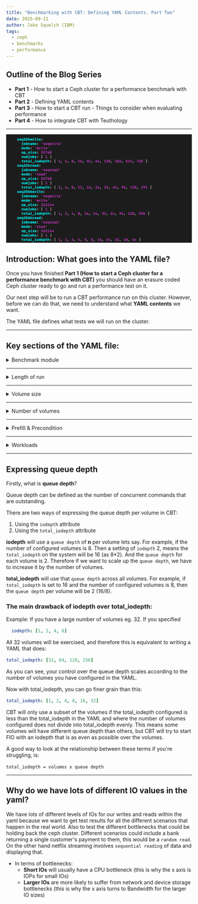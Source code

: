 ```yaml
---
title: "Benchmarking with CBT: Defining YAML Contents. Part Two"
date: 2025-09-11
author: Jake Squelch (IBM)
tags:
  - ceph
  - benchmarks
  - performance
---
```


## Outline of the Blog Series  

- **Part 1** - How to start a Ceph cluster for a performance benchmark with CBT  
- **Part 2** - Defining YAML contents  
- **Part 3** - How to start a CBT run - Things to consider when evaluating performance  
- **Part 4** - How to integrate CBT with Teuthology  

---
![alt text](images/yaml.png "Example of YAML workload")

## Introduction: What goes into the YAML file?  

Once you have finished **Part 1 (How to start a Ceph cluster for a performance benchmark with CBT)** you should have an erasure coded Ceph cluster ready to go and run a performance test on it.  

Our next step will be to run a CBT performance run on this cluster. However, before we can do that, we need to understand what **YAML contents** we want.  

The YAML file defines what tests we will run on the cluster.  

---

## Key sections of the YAML file:  

<details>
<summary>Benchmark module</summary> 

In our example, we will be using **librbdfio**.  

Example:

```yaml
benchmarks:
  librbdfio:
    rbdname: "cbt-librbdfio"
    <insert details here>
```
</details>

---

<details>
<summary>Length of run</summary> 

We configure a **ramp** and a **time** for each test:  

- **Ramp** → warmup period where no data is collected.  
- **Time** → duration for which each test will run and collect results.  

- It's important to note that the specified amount of time and ramp within librbdfio will apply to all workloads elsewhere specified in the YAML.
- However, these can be overridden by specifying a time or ramp within a specific workload. You will see an example of this within the precondition section, where time is overridden to 600 (10 minutes).

Example: 

```yaml
  librbdfio:
    time: 90
    ramp: 30
```
</details>

---

<details>
<summary>Volume size</summary>

This is the volume size in Megabytes, specified to FIO on the --size attribute.

- Ideally, this should match the volume size created in **Part 1** when setting up the EC profile.  
- If this value is lower than the RBD image size, then only that amount of data specified will be written.  
- If the value is grater, then only the amount of data equivalent to the RBD image size will be written.

Example:

```yaml
  librbdfio:
    vol_size: 52500
```
</details>

---

<details>
<summary>Number of volumes</summary>

This is the same number of volumes you defined in **Part 1**.  

Example:
```yaml
  librbdfio:
    volumes_per_client: [8]
```
</details>

---

<details>
<summary>Prefill & Precondition </summary> 

- **Prefill** → filling all volumes with sequential writes.  
- **Precondition** → adding random writes to simulate real-world workloads.

Example:

```yaml
  librbdfio:
    prefill:
      blocksize: '64k'
      numjobs: 1

    workloads:
      precondition:
        jobname: 'precond1rw'
        mode: 'randwrite'
        time: 600
        op_size: 65536
        numjobs: [ 1 ]
        total_iodepth: [ 16 ]
        monitor: False
```

- Note here that the time here is overriding the time specified in the librbdfio (global) section of the YAML. Not specifying a time will use the default value spceified in the outer section.
</details>  

---

<details>
<summary>Workloads</summary>

Example:  

```yaml
librbdfio:
  workloads:
    Seq32kwrite:
      jobname: 'seqwrite'
      mode: 'write'
      op_size: 32768
      numjobs: [ 1 ]
      total_iodepth: [ 2, 4, 8, 16, 32, 64, 128, 256, 512, 768 ]
```
The above is an example of a 32k sequential write, we configure different levels of total_iodepth.
</details>

---

## Expressing queue depth

Firstly, what is **queue depth**?

Queue depth can be defined as the number of concurrent commands that are outstanding.

There are two ways of expressing the queue depth per volume in CBT:
1. Using the `iodepth` attribute
2. Using the `total_iodepth` attribute

**iodepth** will use a `queue depth` of **n** per volume lets say. For example, if the number of configured volumes is 8. Then a setting of `iodepth` 2, means the `total_iodepth` on the system will be 16 (as 8*2). And the `queue depth` for each volume is 2. Therefore if we want to scale up the `queue depth`, we have to increase it by the number of volumes. 

**total_iodepth** will use that `queue depth` across all volumes. For example, if `total_iodepth` is set to 16 and the number of configured volumes is 8, then the `queue depth` per volume will be 2 (16/8). 

### The main drawback of iodepth over total_iodepth:

Example: If you have a large number of volumes eg. 32. If you specified
```yaml
  iodepth: [1, 2, 4, 8]
```
All 32 volumes will be exercised, and therefore this is equivalent to writing a YAML that does:
```yaml
total_iodepth: [32, 64, 128, 256]
```
As you can see, your control over the queue depth scales according to the number of volumes you have configured in the YAML.

Now with total_iodepth, you can go finer grain than this:
```yaml
total_iodepth: [1, 2, 4, 8, 16, 32]
```

CBT will only use a subset of the volumes if the total_iodepth configured is less than the total_iodepth in the YAML and where the number of volumes configured does not divide into total_iodepth evenly. This means some volumes will have different queue depth than others, but CBT will try to start FIO with an iodepth that is as even as possible over the volumes.

A good way to look at the relationship between these terms if you're struggling, is:

`total_iodepth = volumes x queue depth`

---

## Why do we have lots of different IO values in the yaml?

We have lots of different levels of IOs for our writes and reads within the yaml because we want to get test results for all the different scenarios that happen in the real world. Also to test the different bottlenecks that could be holding back the ceph cluster. Different scenarios could include a bank returning a single customer's payment to them, this would be a `random read`. On the other hand netflix streaming involves `sequential reading` of data and displaying that. 
- In terms of bottlenecks:
   - **Short IOs** will usually have a CPU bottleneck (this is why the x axis is IOPs for small IOs)
   - **Larger IOs** are more likely to suffer from network and device storage bottlenecks (this is why the x axis turns to Bandwidth for the larger IO sizes)
